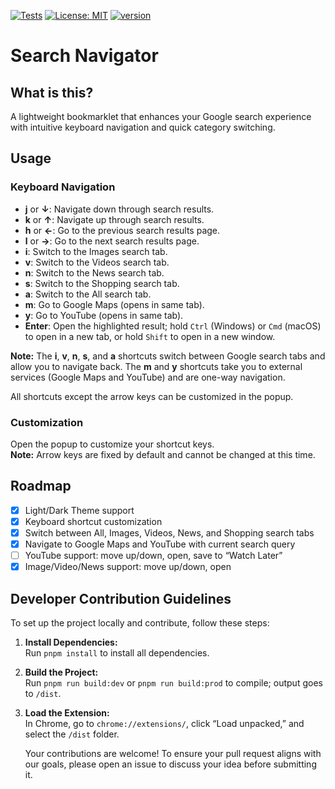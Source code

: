 [![Tests](https://github.com/nwatab/search-navigator/actions/workflows/main.yml/badge.svg)](https://github.com/nwatab/search-navigator/actions/workflows/main.yml)
[![License: MIT](https://img.shields.io/badge/License-MIT-yellow.svg)](https://opensource.org/licenses/MIT)
[![version](https://img.shields.io/github/v/tag/nwatab/search-navigator?label=version&sort=semver)](https://github.com/nwatab/search-navigator/releases)

# Search Navigator

## What is this?

A lightweight bookmarklet that enhances your Google search experience with intuitive keyboard navigation and quick category switching.

## Usage

### Keyboard Navigation

- **j** or **↓**: Navigate down through search results.
- **k** or **↑**: Navigate up through search results.
- **h** or **←**: Go to the previous search results page.
- **l** or **→**: Go to the next search results page.
- **i**: Switch to the Images search tab.
- **v**: Switch to the Videos search tab.
- **n**: Switch to the News search tab.
- **s**: Switch to the Shopping search tab.
- **a**: Switch to the All search tab.
- **m**: Go to Google Maps (opens in same tab).
- **y**: Go to YouTube (opens in same tab).
- **Enter**: Open the highlighted result; hold `Ctrl` (Windows) or `Cmd` (macOS) to open in a new tab, or hold `Shift` to open in a new window.

**Note:** The **i**, **v**, **n**, **s**, and **a** shortcuts switch between Google search tabs and allow you to navigate back. The **m** and **y** shortcuts take you to external services (Google Maps and YouTube) and are one-way navigation.

All shortcuts except the arrow keys can be customized in the popup.

### Customization

Open the popup to customize your shortcut keys.  
**Note:** Arrow keys are fixed by default and cannot be changed at this time.

## Roadmap

- [x] Light/Dark Theme support
- [x] Keyboard shortcut customization
- [x] Switch between All, Images, Videos, News, and Shopping search tabs
- [x] Navigate to Google Maps and YouTube with current search query
- [ ] YouTube support: move up/down, open, save to “Watch Later”
- [x] Image/Video/News support: move up/down, open

## Developer Contribution Guidelines

To set up the project locally and contribute, follow these steps:

1. **Install Dependencies:**  
   Run `pnpm install` to install all dependencies.

2. **Build the Project:**  
   Run `pnpm run build:dev` or `pnpm run build:prod` to compile; output goes to `/dist`.

3. **Load the Extension:**  
   In Chrome, go to `chrome://extensions/`, click “Load unpacked,” and select the `/dist` folder.

   Your contributions are welcome! To ensure your pull request aligns with our goals, please open an issue to discuss your idea before submitting it.
